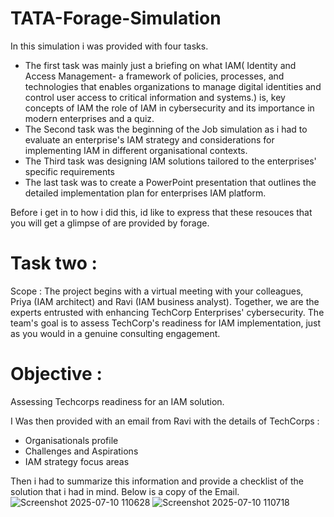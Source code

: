 # TATA-Forage-Simulation
In this simulation i was provided with four tasks. 
- The first task was mainly just a briefing on what IAM( Identity and Access Management- a framework of policies, processes, and technologies that enables organizations to manage digital identities and control user access to critical information and systems.) is, key concepts of IAM the role of IAM in cybersecurity and its importance in modern enterprises and a quiz.
- The Second task was the beginning of the Job simulation as i had to evaluate an enterprise's IAM strategy and considerations for implementing IAM in different organisational contexts. 
- The Third task was designing IAM solutions tailored to the enterprises' specific requirements
- The last task was to create a PowerPoint presentation that outlines the detailed implementation plan for enterprises IAM platform.

Before i get in to how i did this, id like to express that these resouces that you will get a glimpse of are provided by forage.

# Task two :

Scope :
The project begins with a virtual meeting with your colleagues, Priya (IAM architect) and Ravi (IAM business analyst). Together, we are the experts entrusted with enhancing TechCorp Enterprises' cybersecurity.
The team's goal is to assess TechCorp's readiness for IAM implementation, just as you would in a genuine consulting engagement.

# Objective :
Assessing Techcorps readiness for an IAM solution.

I Was then provided with an email from Ravi with the details of TechCorps :
- Organisationals profile
- Challenges and Aspirations
- IAM strategy focus areas

Then i had to summarize this information and provide a checklist of the solution that i had in mind.
Below is a copy of the Email.
![Screenshot 2025-07-10 110628](https://github.com/user-attachments/assets/ccb7b82c-a2f0-4d26-9b24-f3f767bc2076)
![Screenshot 2025-07-10 110718](https://github.com/user-attachments/assets/daf7f7b8-e5fa-47da-9b68-c974d119fece)


